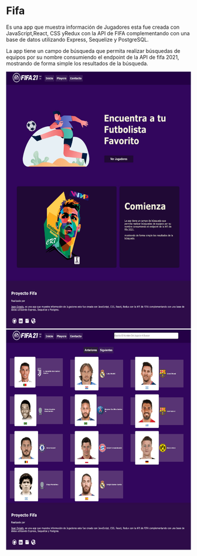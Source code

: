 # Fifa
Es una app que muestra información de Jugadores esta fue creada con JavaScript,React, CSS yRedux con la API de FIFA complementando con una base de datos utilizando Express, Sequelize y PostgreSQL.

La app tiene un campo de búsqueda que permita realizar búsquedas de equipos por su nombre consumiendo el endpoint de la API de fifa 2021, mostrando de forma simple los resultados de la búsqueda.

  <img height="700" src="https://github.com/JeanOviedo/Fifa/blob/main/Client/src/Icos/dise-min.png?raw=true" />
 <img height="600" src="https://github.com/JeanOviedo/Fifa/blob/main/Client/src/Icos/dise2-min.png?raw=true" />


